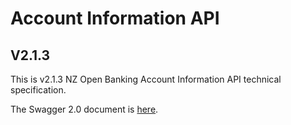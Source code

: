 # Account Information API

## V2.1.3

This is v2.1.3 NZ Open Banking Account Information API technical specification.

The Swagger 2.0 document is [here](account-info-nz-swagger.yaml).
